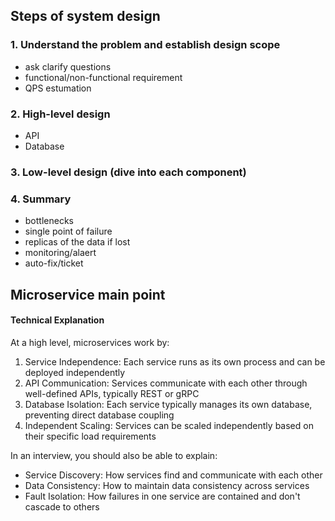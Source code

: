 ## Steps of system design
### 1. Understand the problem and establish design scope
- ask clarify questions
- functional/non-functional requirement
- QPS estumation
### 2. High-level design
- API
- Database
### 3. Low-level design (dive into each component)
### 4. Summary
- bottlenecks
- single point of failure
- replicas of the data if lost
- monitoring/alaert
- auto-fix/ticket


## Microservice main point
#### Technical Explanation

At a high level, microservices work by:

1. Service Independence: Each service runs as its own process and can be deployed independently
2. API Communication: Services communicate with each other through well-defined APIs, typically REST or gRPC
3. Database Isolation: Each service typically manages its own database, preventing direct database coupling
4. Independent Scaling: Services can be scaled independently based on their specific load requirements

In an interview, you should also be able to explain:

- Service Discovery: How services find and communicate with each other
- Data Consistency: How to maintain data consistency across services
- Fault Isolation: How failures in one service are contained and don't cascade to others